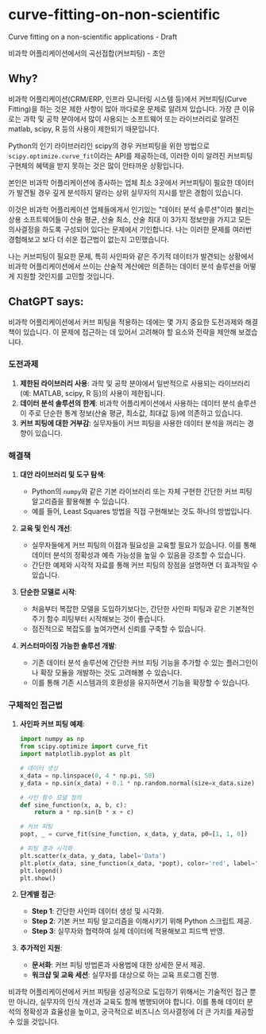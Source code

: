 # curve-fitting-on-non-scientific
Curve fitting on a non-scientific applications - Draft

비과학 어플리케이션에서의 곡선접합(커브피팅) - 초안

## Why?
비과학 어플리케이션(CRM/ERP, 인프라 모니터링 시스템 등)에서 커브피팅(Curve Fitting)을 하는 것은 제한 사항이 많아 까다로운 문제로 알려져 있습니다. 가장 큰 이유로는 과학 및 공학 분야에서 많이 사용되는 소프트웨어 또는 라이브러리로 알려진 matlab, scipy, R 등의 사용이 제한되기 때문입니다.

Python의 인기 라이브러리인 scipy의 경우 커브피팅을 위한 방법으로 `scipy.optimize.curve_fit`이라는 API를 제공하는데, 이러한 이미 알려진 커브피팅 구현체의 혜택을 받지 못하는 것은 많이 안타까운 상황입니다.

본인은 비과학 어플리케이션에 종사하는 업체 최소 3곳에서 커브피팅이 필요한 데이터가 발견될 경우 깊게 분석하지 말라는 상위 실무자의 지시를 받은 경험이 있습니다.

이것은 비과학 어플리케이션 업체들에게서 인기있는 "데이터 분석 솔루션"이라 불리는 상용 소프트웨어들이 산술 평균, 산술 최소, 산술 최대 이 3가지 정보만을 가지고 모든 의사결정을 하도록 구성되어 있다는 문제에서 기인합니다. 나는 이러한 문제를 여러번 경험해보고 보다 더 쉬운 접근법이 없는지 고민했습니다.

나는 커브피팅이 필요한 문제, 특히 사인파와 같은 주기적 데이터가 발견되는 상황에서 비과학 어플리케이션에서 쓰이는 산술적 계산에만 의존하는 데이터 분석 솔루션을 어떻게 지원할 것인지를 고민할 것입니다.

## ChatGPT says:
비과학 어플리케이션에서 커브 피팅을 적용하는 데에는 몇 가지 중요한 도전과제와 해결책이 있습니다. 이 문제에 접근하는 데 있어서 고려해야 할 요소와 전략을 제안해 보겠습니다.

### 도전과제

1. **제한된 라이브러리 사용**: 과학 및 공학 분야에서 일반적으로 사용되는 라이브러리(예: MATLAB, scipy, R 등)의 사용이 제한됩니다.
2. **데이터 분석 솔루션의 한계**: 비과학 어플리케이션에서 사용하는 데이터 분석 솔루션이 주로 단순한 통계 정보(산술 평균, 최소값, 최대값 등)에 의존하고 있습니다.
3. **커브 피팅에 대한 거부감**: 실무자들이 커브 피팅을 사용한 데이터 분석을 꺼리는 경향이 있습니다.

### 해결책

1. **대안 라이브러리 및 도구 탐색**:
   - Python의 `numpy`와 같은 기본 라이브러리 또는 자체 구현한 간단한 커브 피팅 알고리즘을 활용해볼 수 있습니다.
   - 예를 들어, Least Squares 방법을 직접 구현해보는 것도 하나의 방법입니다.

2. **교육 및 인식 개선**:
   - 실무자들에게 커브 피팅의 이점과 필요성을 교육할 필요가 있습니다. 이를 통해 데이터 분석의 정확성과 예측 가능성을 높일 수 있음을 강조할 수 있습니다.
   - 간단한 예제와 시각적 자료를 통해 커브 피팅의 장점을 설명하면 더 효과적일 수 있습니다.

3. **단순한 모델로 시작**:
   - 처음부터 복잡한 모델을 도입하기보다는, 간단한 사인파 피팅과 같은 기본적인 주기 함수 피팅부터 시작해보는 것이 좋습니다.
   - 점진적으로 복잡도를 높여가면서 신뢰를 구축할 수 있습니다.

4. **커스터마이징 가능한 솔루션 개발**:
   - 기존 데이터 분석 솔루션에 간단한 커브 피팅 기능을 추가할 수 있는 플러그인이나 확장 모듈을 개발하는 것도 고려해볼 수 있습니다.
   - 이를 통해 기존 시스템과의 호환성을 유지하면서 기능을 확장할 수 있습니다.

### 구체적인 접근법

1. **사인파 커브 피팅 예제**:
   ```python
   import numpy as np
   from scipy.optimize import curve_fit
   import matplotlib.pyplot as plt

   # 데이터 생성
   x_data = np.linspace(0, 4 * np.pi, 50)
   y_data = np.sin(x_data) + 0.1 * np.random.normal(size=x_data.size)

   # 사인 함수 모델 정의
   def sine_function(x, a, b, c):
       return a * np.sin(b * x + c)

   # 커브 피팅
   popt, _ = curve_fit(sine_function, x_data, y_data, p0=[1, 1, 0])

   # 피팅 결과 시각화
   plt.scatter(x_data, y_data, label='Data')
   plt.plot(x_data, sine_function(x_data, *popt), color='red', label='Fitted curve')
   plt.legend()
   plt.show()
   ```

2. **단계별 접근**:
   - **Step 1**: 간단한 사인파 데이터 생성 및 시각화.
   - **Step 2**: 기본 커브 피팅 알고리즘을 이해시키기 위해 Python 스크립트 제공.
   - **Step 3**: 실무자와 협력하여 실제 데이터에 적용해보고 피드백 반영.

3. **추가적인 지원**:
   - **문서화**: 커브 피팅 방법론과 사용법에 대한 상세한 문서 제공.
   - **워크샵 및 교육 세션**: 실무자를 대상으로 하는 교육 프로그램 진행.

비과학 어플리케이션에서 커브 피팅을 성공적으로 도입하기 위해서는 기술적인 접근 뿐만 아니라, 실무자의 인식 개선과 교육도 함께 병행되어야 합니다. 이를 통해 데이터 분석의 정확성과 효율성을 높이고, 궁극적으로 비즈니스 의사결정에 더 큰 가치를 제공할 수 있을 것입니다.

